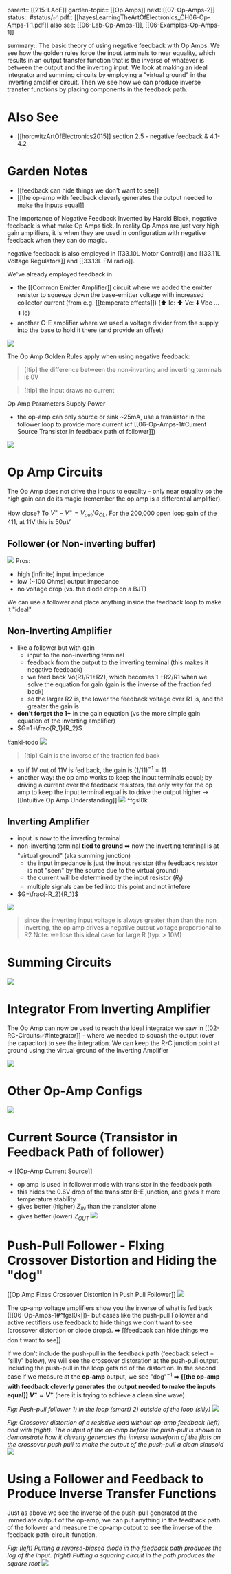 parent:: [[215-LAoE]]
garden-topic:: [[Op Amps]]
next::[[07-Op-Amps-2]]
status:: #status/✅ 
pdf:: [[hayesLearningTheArtOfElectronics_CH06-Op-Amps-1 1.pdf]]
also see: [[06-Lab-Op-Amps-1]], [[06-Examples-Op-Amps-1]]

summary:: The basic theory of using negative feedback with Op Amps. We see how the golden rules force the input terminals to near equality, which results in an output transfer function that is the inverse of whatever is between the output and the inverting input. We look at making an ideal integrator and summing circuits by employing a "virtual ground" in the inverting amplifier circuit. Then we see how we can produce inverse transfer functions by placing components in the feedback path. 

# Also See
- [[horowitzArtOfElectronics2015]] section 2.5 - negative feedback & 4.1-4.2

# Garden Notes
- [[feedback can hide things we don't want to see]]
- [[the op-amp with feedback cleverly generates the output needed to make the inputs equal]]

 The Importance of Negative Feedback Invented by Harold Black, negative feedback is what make Op Amps tick. In reality Op Amps are just very high gain amplifiers, it is when they are used in configuration with negative feedback when they can do magic. 

negative feedback is also employed in [[33.10L Motor Control]] and [[33.11L Voltage Regulators]] and [[33.13L FM radio]].

We've already employed feedback in 
- the [[Common Emitter Amplifier]] circuit where we added the emitter resistor to squeeze down the base-emitter voltage with increased collector current (from e.g. [[temperate effects]])  (⬆️ Ic: ⬆️ Ve: ⬇️ Vbe … ⬇️ Ic)
- another C-E amplifier where we used a voltage divider from the supply into the base to hold it there (and provide an offset)

![](../attachments/dd8412df49590f08a387a2d908f5f65f.png)


The Op Amp Golden Rules apply when using negative feedback:
> [!tip] the difference between the non-inverting and inverting terminals is 0V

> [!tip] the input draws no current

 Op Amp Parameters
 Supply Power
- the op-amp can only source or sink ~25mA, use a transistor in the follower loop to provide more current (cf [[06-Op-Amps-1#Current Source Transistor in feedback path of follower]])

![](../attachments/8ca33df74c0b50cc10fbc62d3b180b12.jpeg)

#  Op Amp Circuits

The Op Amp does not drive the inputs to equality - only near equality so the high gain can do its magic (remember the op amp is a differential amplifier). 

How close? To $V^+-V^-=V_{out}/G_{OL}$. For the 200,000 open loop gain of the 411, at 11V this is $50\mu V$

## Follower (or Non-inverting buffer)
![](../attachments/341be8f4e140d3fb04c967e812960406.png)
Pros:
- high (infinite) input impedance 
- low (~100 Ohms) output impedance 
- no voltage drop (vs. the diode drop on a BJT)

We can use a follower and place anything inside the feedback loop to make it "ideal"

## Non-Inverting Amplifier
- like a follower but with gain
	- input to the non-inverting terminal
	- feedback from the output to the inverting terminal (this makes it negative feedback)
	- we feed back Vo(R1/R1+R2), which becomes 1 +R2/R1 when we solve the equation for gain (gain is the inverse of the fraction fed back)
	- so the larger R2 is, the lower the feedback voltage over R1 is, and the greater the gain is
- **don't forget the 1+** in the gain equation (vs the more simple gain equation of the inverting amplifier)
- $G=1+\frac{R_1}{R_2}$

#anki-todo 
![](../attachments/e2b0250fd6404f77bcf642d9697be9f3.png)

> [!tip] Gain is the inverse of the fraction fed back
- so if 1V out of 11V is fed back, the gain is $(1/11)^{-1}=11$
- another way: the op amp works to keep the input terminals equal; by driving a current over the feedback resistors, the only way for the op amp to keep the input terminal equal is to drive the output higher → [[Intuitive Op Amp Understanding]]
![](../attachments/7a15b1fdcd9487f3e87b9d4c4f92ed45.jpeg) ^fgsl0k

## Inverting Amplifier
- input is now to the inverting terminal
- non-inverting terminal **tied to ground** ➡️ now the inverting terminal is at "virtual ground" (aka summing junction)
	- the input impedance is just the input resistor (the feedback resistor is not "seen" by the source due to the virtual ground)
	- the current will be determined by the input resistor ($R_1$)
	- multiple signals can be fed into this point and not intefere
- $G=\frac{-R_2}{R_1}$

![](../attachments/beaf3f6038b70944e8bd0444e09a3cd5.png)
> since the inverting input voltage is always greater than than the non inverting, the op amp drives a negative output voltage proportional to R2 
Note: we lose this ideal case for large R (typ. > 10M)

# Summing Circuits
![](../attachments/38a6191a60312592bca9aff98ec9d865.png)

# Integrator From Inverting Amplifier

The Op Amp can now be used to reach the ideal integrator we saw in [[02-RC-Circuits✅#Integrator]] - where we needed to squash the output (over the capacitor) to see the integration. We can keep the R-C junction point at ground using the virtual ground of the Inverting Amplifier

![](../attachments/e4008a4f15d2f8c64a827f31dd3419e8.png)

# Other Op-Amp Configs
![](../attachments/639d5496ec1da4c2abe5e24401c23f72.jpeg)

# Current Source (Transistor in Feedback Path of follower)
→ [[Op-Amp Current Source]]
- op amp is used in follower mode with transistor in the feedback path
- this hides the 0.6V drop of the transistor B-E junction, and gives it more temperature stability
- gives better (higher) $Z_{IN}$ than the transistor alone
- gives better (lower) $Z_{OUT}$ 
![](../attachments/6875f7859072c0653d495cbb0a407786.png)

# Push-Pull Follower - FIxing Crossover Distortion and Hiding the "dog"
[[Op Amp Fixes Crossover Distortion in Push Pull Follower]]
![](../attachments/6899954f5dc6f1e7865291cc3db29019.jpeg)

The op-amp voltage amplifiers show you the inverse of what is fed back ([[06-Op-Amps-1#^fgsl0k]])- but cases like the push-pull Follower and active rectifiers use feedback to hide things we don't want to see (crossover distortion or diode drops). ➡️ [[feedback can hide things we don't want to see]]

If we don't include the push-pull in the feedback path (feedback select = "silly" below), we will see the crossover distoration at the push-pull output. Including the push-pull in the loop gets rid of the distortion. In the second case if we measure at the **op-amp** output, we see "dog"$^{-1}$ ➡️ **[[the op-amp with feedback cleverly generates the output needed to make the inputs equal]] $V^- \approx V^+$** (here it is trying to achieve a clean sine wave) 

_Fig: Push-pull follower 1) in the loop (smart) 2) outside of the loop (silly)_
![](../attachments/471af2d56485b5e1946ac12a8e5a5437.jpeg)

_Fig: Crossover distortion of a resistive load without op-amp feedback (left) and with (right). The output of the op-amp before the push-pull is shown to demonstrate how it cleverly generates the inverse waveform of the flats on the crossover push pull to make the output of the push-pull a clean sinusoid_
![](../attachments/09a67156fa75fa9190fdbbe51c1f6063.png)

# Using a Follower and Feedback to Produce Inverse Transfer Functions

Just as above we see the inverse of the push-pull generated at the immediate output of the op-amp, we can put anything in the feedback path of the follower and measure the op-amp output to see the inverse of the feedback-path-circuit-function.

_Fig: (left) Putting a reverse-biased diode in the feedback path produces the log of the input. (right) Putting a squaring circuit in the path produces the square root_
![](../attachments/2962d24638ed037a0a75621a677aace5.jpeg)
